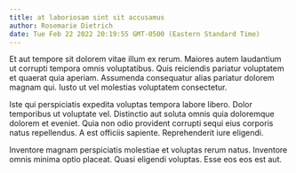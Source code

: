 ```yaml
---
title: at laboriosam sint sit accusamus
author: Rosemarie Dietrich
date: Tue Feb 22 2022 20:19:55 GMT-0500 (Eastern Standard Time)
---
```

Et aut tempore sit dolorem vitae illum ex rerum. Maiores autem laudantium ut corrupti tempora omnis voluptatibus. Quis reiciendis pariatur voluptatem et quaerat quia aperiam. Assumenda consequatur alias pariatur dolorem magnam qui. Iusto ut vel molestias voluptatem consectetur.

 Iste qui perspiciatis expedita voluptas tempora labore libero. Dolor temporibus ut voluptate vel. Distinctio aut soluta omnis quia doloremque dolorem et eveniet. Quia non odio provident corrupti sequi eius corporis natus repellendus. A est officiis sapiente. Reprehenderit iure eligendi.

 Inventore magnam perspiciatis molestiae et voluptas rerum natus. Inventore omnis minima optio placeat. Quasi eligendi voluptas. Esse eos eos est aut.